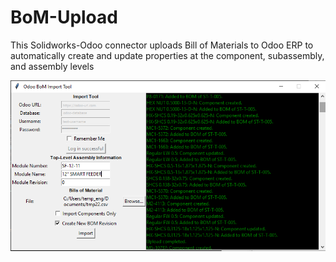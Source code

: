 # BoM-Upload

This Solidworks-Odoo connector uploads Bill of Materials to Odoo ERP to automatically create and update properties at the component, subassembly, and assembly levels

![upload tool](https://github.com/NameerRehman/BoM-Upload/blob/main/docs/import_tool.png)
